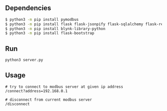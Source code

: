 ## Dependencies
```sh
$ python3 -m pip install pymodbus
$ python3 -m pip install flask flask-jsonpify flask-sqlalchemy flask-restful
$ python3 -m pip install blynk-library-python
$ python3 -m pip install flask-bootstrap
```

## Run
```sh
python3 server.py
```

## Usage
```
# try to connect to modbus server at given ip address
/connect?address=192.168.0.1 
```

```
# disconnect from current modbus server
/disconnect
```
